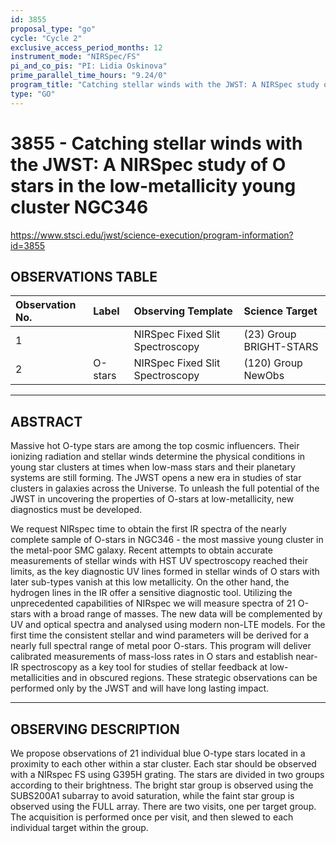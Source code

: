 ```yaml
---
id: 3855
proposal_type: "go"
cycle: "Cycle 2"
exclusive_access_period_months: 12
instrument_mode: "NIRSpec/FS"
pi_and_co_pis: "PI: Lidia Oskinova"
prime_parallel_time_hours: "9.24/0"
program_title: "Catching stellar winds with the JWST: A NIRSpec study of O stars in the low-metallicity young cluster NGC346"
type: "GO"
---
```

# 3855 - Catching stellar winds with the JWST: A NIRSpec study of O stars in the low-metallicity young cluster NGC346
https://www.stsci.edu/jwst/science-execution/program-information?id=3855
## OBSERVATIONS TABLE
| Observation No. | Label   | Observing Template              | Science Target          |
| :-------------- | :------ | :------------------------------ | :---------------------- |
| 1               |         | NIRSpec Fixed Slit Spectroscopy | (23) Group BRIGHT-STARS |
| 2               | O-stars | NIRSpec Fixed Slit Spectroscopy | (120) Group NewObs      |

---

## ABSTRACT

Massive hot O-type stars are among the top cosmic influencers. Their ionizing radiation and stellar winds determine the physical conditions in young star clusters at times when low-mass stars and their planetary systems are still forming. The JWST opens a new era in studies of star clusters in galaxies across the Universe. To unleash the full potential of the JWST in uncovering the properties of O-stars at low-metallicity, new diagnostics must be developed.

We request NIRspec time to obtain the first IR spectra of the nearly complete sample of O-stars in NGC346 - the most massive young cluster in the metal-poor SMC galaxy. Recent attempts to obtain accurate measurements of stellar winds with HST UV spectroscopy reached their limits, as the key diagnostic UV lines formed in stellar winds of O stars with later sub-types vanish at this low metallicity. On the other hand, the hydrogen lines in the IR offer a sensitive diagnostic tool. Utilizing the unprecedented capabilities of NIRspec we will measure spectra of 21 O-stars with a broad range of masses. The new data will be complemented by UV and optical spectra and analysed using modern non-LTE models. For the first time the consistent stellar and wind parameters will be derived for a nearly full spectral range of metal poor O-stars. This program will deliver calibrated measurements of mass-loss rates in O stars and establish near-IR spectroscopy as a key tool for studies of stellar feedback at low-metallicities and in obscured regions. These strategic observations can be performed only by the JWST and will have long lasting impact.

---

## OBSERVING DESCRIPTION

We propose observations of 21 individual blue O-type stars located in a proximity to each other within a star cluster. Each star should be observed with a NIRspec FS using G395H grating. The stars are divided in two groups according to their brightness. The bright star group is observed using the SUBS200A1 subarray to avoid saturation, while the faint star group is observed using the FULL array. There are two visits, one per target group. The acquisition is performed once per visit, and then slewed to each individual target within the group.